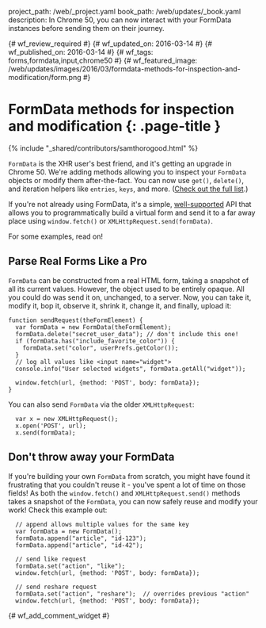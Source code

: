 project_path: /web/_project.yaml
book_path: /web/updates/_book.yaml
description: In Chrome 50, you can now interact with your FormData instances before sending them on their journey.

{# wf_review_required #}
{# wf_updated_on: 2016-03-14 #}
{# wf_published_on: 2016-03-14 #}
{# wf_tags: forms,formdata,input,chrome50 #}
{# wf_featured_image: /web/updates/images/2016/03/formdata-methods-for-inspection-and-modification/form.png #}

# FormData methods for inspection and modification {: .page-title }

{% include "_shared/contributors/samthorogood.html" %}



`FormData` is the XHR user's best friend, and it's getting an upgrade in Chrome 50.
We're adding methods allowing you to inspect your `FormData` objects or modify them after-the-fact.
You can now use `get()`, `delete()`, and iteration helpers like `entries`, `keys`, and more. ([Check out the full list](https://developer.mozilla.org/en/docs/Web/API/FormData).)

If you're not already using FormData, it's a simple, [well-supported](http://caniuse.com/#feat=xhr2) API that allows you to programmatically build a virtual form and send it to a far away place using `window.fetch()` or `XMLHttpRequest.send(formData)`.

For some examples, read on!

## Parse Real Forms Like a Pro

`FormData` can be constructed from a real HTML form, taking a snapshot of all its current values.
However, the object used to be entirely opaque. All you could do was send it on, unchanged, to a server.
Now, you can take it, modify it, bop it, observe it, shrink it, change it, and finally, upload it:


    function sendRequest(theFormElement) {
      var formData = new FormData(theFormElement);
      formData.delete("secret_user_data"); // don't include this one!
      if (formData.has("include_favorite_color")) {
        formData.set("color", userPrefs.getColor());
      }
      // log all values like <input name="widget">
      console.info("User selected widgets", formData.getAll("widget"));
    
      window.fetch(url, {method: 'POST', body: formData});
    }
    

You can also send `FormData` via the older `XMLHttpRequest`:


      var x = new XMLHttpRequest();
      x.open('POST', url);
      x.send(formData);
    

## Don't throw away your FormData

If you're building your own `FormData` from scratch, you might have found it frustrating that you couldn't reuse it - you've spent a lot of time on those fields!
As both the `window.fetch()` and `XMLHttpRequest.send()` methods takes a snapshot of the `FormData`, you can now safely reuse and modify your work!
Check this example out:


      // append allows multiple values for the same key
      var formData = new FormData();
      formData.append("article", "id-123");
      formData.append("article", "id-42");
    
      // send like request
      formData.set("action", "like");
      window.fetch(url, {method: 'POST', body: formData});
    
      // send reshare request
      formData.set("action", "reshare");  // overrides previous "action"
      window.fetch(url, {method: 'POST', body: formData});
    


{# wf_add_comment_widget #}
